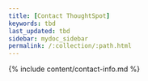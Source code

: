 ```yaml
---
title: [Contact ThoughtSpot]
keywords: tbd
last_updated: tbd
sidebar: mydoc_sidebar
permalink: /:collection/:path.html
---
```


{% include content/contact-info.md %}
